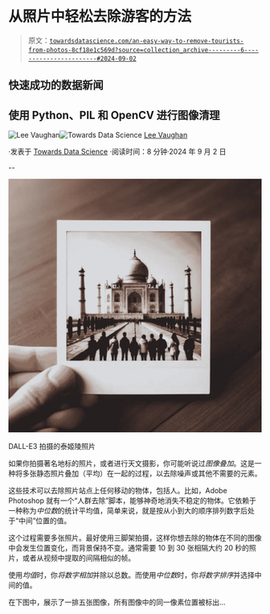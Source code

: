 # 从照片中轻松去除游客的方法

> 原文：[`towardsdatascience.com/an-easy-way-to-remove-tourists-from-photos-8cf18e1c569d?source=collection_archive---------6-----------------------#2024-09-02`](https://towardsdatascience.com/an-easy-way-to-remove-tourists-from-photos-8cf18e1c569d?source=collection_archive---------6-----------------------#2024-09-02)

## 快速成功的数据新闻

## 使用 Python、PIL 和 OpenCV 进行图像清理

[](https://medium.com/@lee_vaughan?source=post_page---byline--8cf18e1c569d--------------------------------)![Lee Vaughan](https://medium.com/@lee_vaughan?source=post_page---byline--8cf18e1c569d--------------------------------)[](https://towardsdatascience.com/?source=post_page---byline--8cf18e1c569d--------------------------------)![Towards Data Science](https://towardsdatascience.com/?source=post_page---byline--8cf18e1c569d--------------------------------) [Lee Vaughan](https://medium.com/@lee_vaughan?source=post_page---byline--8cf18e1c569d--------------------------------)

·发表于 [Towards Data Science](https://towardsdatascience.com/?source=post_page---byline--8cf18e1c569d--------------------------------) ·阅读时间：8 分钟·2024 年 9 月 2 日

--

![](img/c98c6a5be5bb1f9065e39a7aa6e13380.png)

DALL-E3 拍摄的泰姬陵照片

如果你拍摄著名地标的照片，或者进行天文摄影，你可能听说过*图像叠加*。这是一种将多张静态照片叠加（平均）在一起的过程，以去除噪声或其他不需要的元素。

这些技术可以去除照片站点上任何移动的物体，包括人。比如，Adobe Photoshop 就有一个“人群去除”脚本，能够神奇地消失不稳定的物体。它依赖于一种称为*中位数*的统计平均值，简单来说，就是按从小到大的顺序排列数字后处于“中间”位置的值。

这个过程需要多张照片。最好使用三脚架拍摄，这样你想去除的物体在不同的图像中会发生位置变化，而背景保持不变。通常需要 10 到 30 张相隔大约 20 秒的照片，或者从视频中提取的间隔相似的帧。

使用*均值*时，你*将数字相加*并除以总数。而使用*中位数*时，你*将数字排序*并选择中间的值。

在下图中，展示了一排五张图像，所有图像中的同一像素位置被标出…
